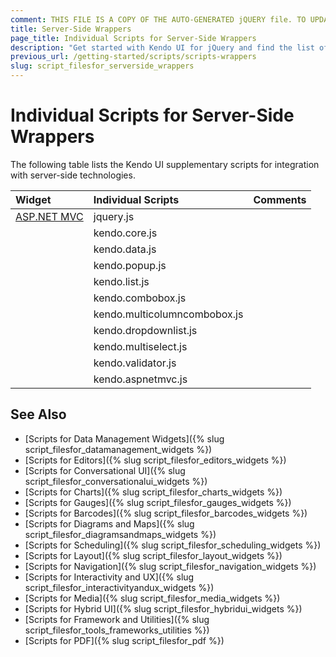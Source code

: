 ```yaml
---
comment: THIS FILE IS A COPY OF THE AUTO-GENERATED jQUERY file. TO UPDATE THE CONTENT, COPY THE NEW DEPENDENCIES FROM THE RELEVANT jQUERY FILE.
title: Server-Side Wrappers
page_title: Individual Scripts for Server-Side Wrappers
description: "Get started with Kendo UI for jQuery and find the list of required script files for the Kendo UI Server-Side Wrappers"
previous_url: /getting-started/scripts/scripts-wrappers
slug: script_filesfor_serverside_wrappers
---
```


# Individual Scripts for Server-Side Wrappers

The following table lists the Kendo UI supplementary scripts for integration with server-side technologies.&nbsp;&nbsp;

| Widget | Individual Scripts | Comments |
| :---   | :---         | :---     |
| [ASP.NET MVC](https://docs.telerik.com/kendo-ui/aspnet-mvc/introduction) | jquery.js | |
| | kendo.core.js | |
| | kendo.data.js | |
| | kendo.popup.js | |
| | kendo.list.js | |
| | kendo.combobox.js | |
| | kendo.multicolumncombobox.js | |
| | kendo.dropdownlist.js | |
| | kendo.multiselect.js | |
| | kendo.validator.js | |
| | kendo.aspnetmvc.js | |

## See Also

+ [Scripts for Data Management Widgets]({% slug script_filesfor_datamanagement_widgets %})
+ [Scripts for Editors]({% slug script_filesfor_editors_widgets %})
+ [Scripts for Conversational UI]({% slug script_filesfor_conversationalui_widgets %})
+ [Scripts for Charts]({% slug script_filesfor_charts_widgets %})
+ [Scripts for Gauges]({% slug script_filesfor_gauges_widgets %})
+ [Scripts for Barcodes]({% slug script_filesfor_barcodes_widgets %})
+ [Scripts for Diagrams and Maps]({% slug script_filesfor_diagramsandmaps_widgets %})
+ [Scripts for Scheduling]({% slug script_filesfor_scheduling_widgets %})
+ [Scripts for Layout]({% slug script_filesfor_layout_widgets %})
+ [Scripts for Navigation]({% slug script_filesfor_navigation_widgets %})
+ [Scripts for Interactivity and UX]({% slug script_filesfor_interactivityandux_widgets %})
+ [Scripts for Media]({% slug script_filesfor_media_widgets %})
+ [Scripts for Hybrid UI]({% slug script_filesfor_hybridui_widgets %})
+ [Scripts for Framework and Utilities]({% slug script_filesfor_tools_frameworks_utilities %})
+ [Scripts for PDF]({% slug script_filesfor_pdf %})
